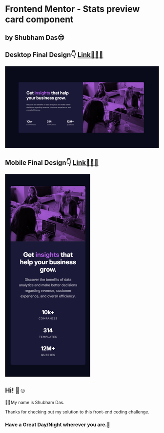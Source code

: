 # Frontend Mentor - Stats preview card component

## by Shubham Das😎

## Desktop Final Design👇 [Link👨‍💻🔗](https://fem-stats-card-byshubham.netlify.app/)
![Desktop Final Design](./design/desktop-final.png)
## Mobile Final Design👇 [Link👨‍💻🔗](https://fem-stats-card-byshubham.netlify.app/)
![Desktop Final Design](./design/mobile-final.png)

## Hi! 👋☺️

🧑‍💻My name is Shubham Das.

Thanks for checking out my solution to this front-end coding challenge.

### Have a Great Day/Night wherever you are.🤗
